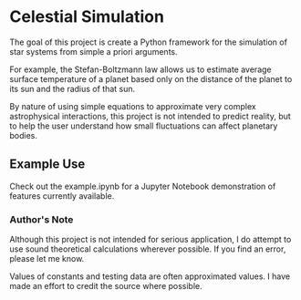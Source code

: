 # Celestial Simulation
The goal of this project is create a Python framework for the simulation of 
star systems from simple a priori arguments.

For example, the Stefan-Boltzmann law allows us to estimate average surface 
temperature of a planet based only on the distance of the planet to its sun 
and the radius of that sun.

By nature of using simple equations to approximate very complex 
astrophysical interactions, this project is not intended to predict reality, 
but to help the user understand how small fluctuations can affect planetary 
bodies.

## Example Use
Check out the example.ipynb for a Jupyter Notebook demonstration of features
 currently available.
 
### Author's Note
Although this project is not intended for serious application, I do attempt to 
use sound theoretical calculations wherever possible. If you find an error, 
please let me know.

Values of constants and testing data are often approximated values. I have 
made an effort to credit the source where possible. 